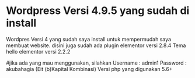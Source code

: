 # Wordpress Versi 4.9.5 yang sudah di install
Wordpres Versi 4 yang sudah saya install untuk mempermudah saya membuat website.
disini juga sudah ada plugin elementor versi 2.8.4
Tema hello elementor versi 2.2.2

#jika ada yang mau menggunakan, silahkan
Username : admin1
Password : akubahagia (Eit (b)Kapital Kombinasi)
Versi php yang digunakan 5.6+
